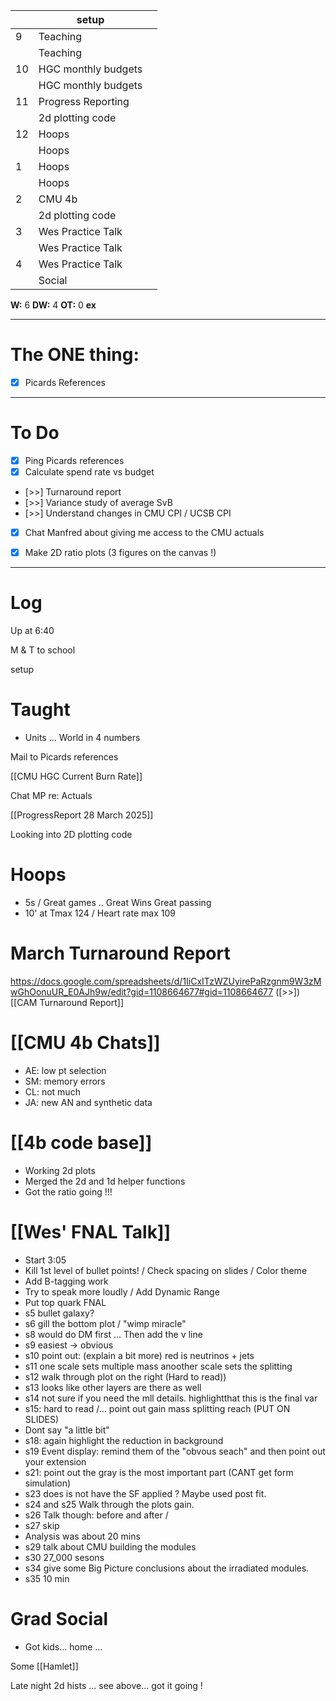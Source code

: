 
|     | setup               |     |
| --- | ------------------- | --- |
| 9   | Teaching            |     |
|     | Teaching            |     |
| 10  | HGC monthly budgets |     |
|     | HGC monthly budgets |     |
| 11  | Progress Reporting  |     |
|     | 2d plotting code    |     |
| 12  | Hoops               |     |
|     | Hoops               |     |
| 1   | Hoops               |     |
|     | Hoops               |     |
| 2   | CMU 4b              |     |
|     | 2d plotting code    |     |
| 3   | Wes Practice Talk   |     |
|     | Wes Practice Talk   |     |
| 4   | Wes Practice Talk   |     |
|     | Social              |     |

**W:** 6
**DW:** 4
**OT:**  0
**ex** 

---
# The ONE thing: 
- [x] Picards References

---
# To Do

- [x] Ping Picards references
- [x] Calculate spend rate vs budget
- [>>] Turnaround report
- [>>] Variance study of average SvB
- [>>] Understand changes in CMU CPI / UCSB CPI
- [x] Chat Manfred about giving me access to the CMU actuals 
- [x] Make 2D ratio plots (3 figures on the canvas !)


---

# Log

Up at 6:40

M & T to school 

setup

# Taught
- Units ... World in 4 numbers

Mail to Picards references

[[CMU HGC Current Burn Rate]]

Chat MP re: Actuals 

[[ProgressReport 28 March 2025]]

Looking into 2D plotting code

# Hoops 
- 5s / Great games .. Great Wins Great passing
- 10' at Tmax 124 / Heart rate max 109

# March Turnaround Report 
https://docs.google.com/spreadsheets/d/1IiCxITzWZUyirePaRzgnm9W3zMwGhOonuUR_E0AJh9w/edit?gid=1108664677#gid=1108664677
([>>]) [[CAM Turnaround Report]]

# [[CMU 4b Chats]]
- AE: low pt selection
- SM: memory errors
- CL: not much 
- JA: new AN and synthetic data


# [[4b code base]]
- Working 2d plots 
- Merged the 2d and 1d helper functions
- Got the ratio going !!!

# [[Wes' FNAL Talk]]
- Start 3:05
- Kill 1st level of bullet points! / Check spacing on slides / Color theme
- Add B-tagging work 
- Try to speak more loudly / Add Dynamic Range
- Put top quark FNAL 
- s5 bullet galaxy?
- s6 gill the bottom plot / "wimp miracle"
- s8 would do DM first ... Then add the ν line
- s9 easiest -> obvious 
- s10 point out: (explain a bit more) red  is neutrinos + jets
- s11 one scale sets multiple mass anoother scale sets the splitting
- s12 walk through plot on the right (Hard to read))
- s13 looks like other layers are there as well
- s14 not sure if you need the mll details. highlightthat this is the final var
- s15: hard to read /... point out gain mass splitting reach (PUT ON SLIDES)
- Dont say "a little bit"
- s18: again highlight the reduction in background
- s19 Event display: remind them of the "obvous seach" and then point out your extension
- s21: point out the gray is the most important part (CANT get form simulation)
- s23 does is not have the SF applied ? Maybe used post fit.
- s24 and s25 Walk through the plots gain. 
- s26 Talk though: before and after / 
- s27 skip 
- Analysis was about 20 mins
- s29 talk about CMU building the modules
- s30 27_000 sesons
- s34 give some Big Picture conclusions about the irradiated modules. 
- s35 10 min

# Grad Social
- Got kids... home ... 

Some [[Hamlet]]

Late night 2d hists ... see above... got it going !

